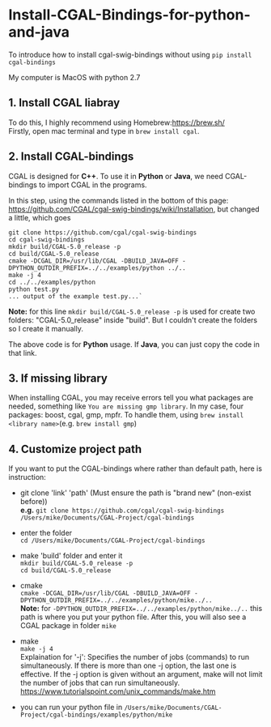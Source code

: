 # Install-CGAL-Bindings-for-python-and-java
To introduce how to install cgal-swig-bindings without using `pip install cgal-bindings`

My computer is MacOS with python 2.7

## 1. Install CGAL liabray
To do this, I highly recommend using Homebrew:https://brew.sh/  \
Firstly, open mac terminal and type in `brew install cgal`. 

## 2. Install CGAL-bindings
CGAL is designed for __C++__. To use it in __Python__ or __Java__, we need CGAL-bindings to import CGAL in the programs.

In this step, using the commands listed in the bottom of this page: https://github.com/CGAL/cgal-swig-bindings/wiki/Installation, but changed a little, which goes
  ```
  git clone https://github.com/cgal/cgal-swig-bindings
  cd cgal-swig-bindings
  mkdir build/CGAL-5.0_release -p
  cd build/CGAL-5.0_release
  cmake -DCGAL_DIR=/usr/lib/CGAL -DBUILD_JAVA=OFF -DPYTHON_OUTDIR_PREFIX=../../examples/python ../..
  make -j 4
  cd ../../examples/python
  python test.py
  ... output of the example test.py...`
  ```

__Note:__ for this line `mkdir build/CGAL-5.0_release -p` is used for create two folders: "CGAL-5.0_release" inside "build". But I couldn't create the folders so I create it manually. 

The above code is for __Python__ usage. If __Java__, you can just copy the code in that link.

## 3. If missing library
When installing CGAL, you may receive errors tell you what packages are needed, something like `You are missing gmp library`. In my case, four packages: boost, cgal, gmp, mpfr. To handle them, using `brew install <library name>`(e.g. `brew install gmp`)

## 4. Customize project path
If you want to put the CGAL-bindings where rather than default path, here is instruction:
   - git clone 'link' 'path' (Must ensure the path is "brand new" (non-exist before))\
   __e.g.__ `git clone https://github.com/cgal/cgal-swig-bindings /Users/mike/Documents/CGAL-Project/cgal-bindings`
   
   - enter the folder\
   `cd /Users/mike/Documents/CGAL-Project/cgal-bindings` 
   
   - make 'build' folder and enter it\
   `mkdir build/CGAL-5.0_release -p`\
   `cd build/CGAL-5.0_release`
   
   - cmake\
   ```cmake -DCGAL_DIR=/usr/lib/CGAL -DBUILD_JAVA=OFF -DPYTHON_OUTDIR_PREFIX=../../examples/python/mike../..```\
   **Note:** for `-DPYTHON_OUTDIR_PREFIX=../../examples/python/mike../..` this path is where you put your python file. After this, you will also see a CGAL package in folder `mike`
   
   - make\
   `make -j 4`\
   Explaination for '-j': Specifies the number of jobs (commands) to run simultaneously. If there is more than one -j option, the last one is effective. If the -j option is given without an argument, make will not limit the number of jobs that can run simultaneously. https://www.tutorialspoint.com/unix_commands/make.htm
   
   - you can run your python file in `/Users/mike/Documents/CGAL-Project/cgal-bindings/examples/python/mike`
   

